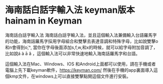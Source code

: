 # 海南話白話字輸入法 keyman版本 hainam in Keyman
海南話白話字輸入法
海南話白話字輸入法，並且這個輸入法兼備輸入台語羅馬字的功能，海南話羅馬字採用字母組合和雙擊去表達音調和特殊字母，比如說雙擊o 和n會得到o͘,ⁿ, 當你在字母後面添加s,f,w,和x的時候，就可以給字母附加音調了，比如說á à ā â ，這個輸入法可以非常快速地輸入海南話羅馬字和台語。

這個輸入法在Mac、Windows、IOS 和Android上面都可以使用，請在手機或者電腦上先下載keyman軟件，https://keyman.com/ 然後在手機的app裏面導入這個kmp文件，在windows上可以直接雙擊點開這個文件進行安裝。
